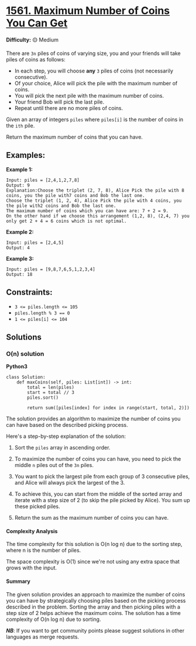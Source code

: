 # [1561. Maximum Number of Coins You Can Get](https://leetcode.com/problems/maximum-number-of-coins-you-can-get/)

**Difficulty:** :yellow_circle: Medium

There are `3n` piles of coins of varying size, you and your friends will take piles of coins as follows:

- In each step, you will choose **any** `3` piles of coins (not necessarily consecutive).
- Of your choice, Alice will pick the pile with the maximum number of coins.
- You will pick the next pile with the maximum number of coins.
- Your friend Bob will pick the last pile.
- Repeat until there are no more piles of coins.

Given an array of integers `piles` where `piles[i]` is the number of coins in the `ith` pile.

Return the maximum number of coins that you can have.


## Examples:

**Example 1:**

```
Input: piles = [2,4,1,2,7,8]
Output: 9
Explanation:Choose the triplet (2, 7, 8), Alice Pick the pile with 8 coins, you the pile with7 coins and Bob the last one.
Choose the triplet (1, 2, 4), Alice Pick the pile with 4 coins, you the pile with2 coins and Bob the last one.
The maximum number of coins which you can have are: 7 + 2 = 9.
On the other hand if we choose this arrangement (1,2, 8), (2,4, 7) you only get 2 + 4 = 6 coins which is not optimal.
```

**Example 2:**

```
Input: piles = [2,4,5]
Output: 4
```

**Example 3:**

```
Input: piles = [9,8,7,6,5,1,2,3,4]
Output: 18
```


## Constraints:

- `3 <= piles.length <= 105`
- `piles.length % 3 == 0`
- `1 <= piles[i] <= 104`


## Solutions

### O(n) solution 

**Python3**

```python3
class Solution:
    def maxCoins(self, piles: List[int]) -> int:
        total = len(piles)
        start = total // 3
        piles.sort()

        return sum([piles[index] for index in range(start, total, 2)])
```

The solution provides an algorithm to maximize the number of coins you can have based on the described picking process.

Here's a step-by-step explanation of the solution:

1. Sort the `piles` array in ascending order.

2. To maximize the number of coins you can have, you need to pick the middle `n` piles out of the `3n` piles.

3. You want to pick the largest pile from each group of 3 consecutive piles, and Alice will always pick the largest of the 3.

4. To achieve this, you can start from the middle of the sorted array and iterate with a step size of 2 (to skip the pile picked by Alice). You sum up these picked piles.

5. Return the sum as the maximum number of coins you can have.

#### Complexity Analysis

The time complexity for this solution is O(n log n) due to the sorting step, where n is the number of piles.

The space complexity is O(1) since we're not using any extra space that grows with the input.

#### Summary

The given solution provides an approach to maximize the number of coins you can have by strategically choosing piles based on the picking process described in the problem. Sorting the array and then picking piles with a step size of 2 helps achieve the maximum coins. The solution has a time complexity of O(n log n) due to sorting.


***NB***: If you want to get community points please suggest solutions in other languages as merge requests.

